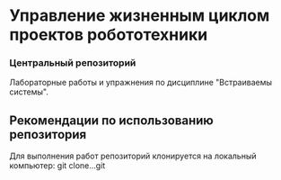 # Управление жизненным циклом проектов робототехники
### Центральный репозиторий

Лабораторные работы и упражнения по дисциплине 
"Встраиваемы системы".


## Рекомендации по использованию репозитория

Для выполнения работ репозиторий клонируется на локальный компьютер:
git clone...git
